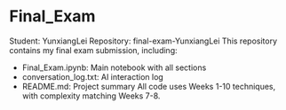 # Final_Exam
Student: YunxiangLei
Repository: final-exam-YunxiangLei
This repository contains my final exam submission, including:
- Final_Exam.ipynb: Main notebook with all sections
- conversation_log.txt: AI interaction log
- README.md: Project summary
All code uses Weeks 1-10 techniques, with complexity matching Weeks 7-8.
